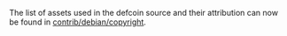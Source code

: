 The list of assets used in the defcoin source and their attribution can now be found in [contrib/debian/copyright](../contrib/debian/copyright).
